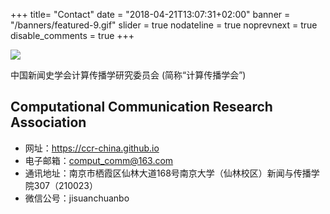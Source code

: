 +++
title= "Contact"
date = "2018-04-21T13:07:31+02:00"
banner = "/banners/featured-9.gif"
slider = true
nodateline = true
noprevnext = true
disable_comments = true
+++

![](/banners/featured-9.gif)

中国新闻史学会计算传播学研究委员会 (简称“计算传播学会”)

## Computational Communication Research Association


- 网址：https://ccr-china.github.io
- 电子邮箱：comput_comm@163.com
- 通讯地址：南京市栖霞区仙林大道168号南京大学（仙林校区）新闻与传播学院307（210023）
- 微信公号：jisuanchuanbo
